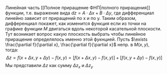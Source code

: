 Линейная часть [[Полное приращение ФНП|полного приращения]] функции, т.е. выражение вида $dz = A\cdot\Delta x + B \cdot  \Delta y$, где дифференциал линейно зависит от приращений по x и по y.
Таким образом, дифференциал покажет, как изменится функция если из точки на графике функции $M$ двигаться вдоль некоторой касательной плоскости. Тут возникает вопрос какую плоскость выбрать чтобы линейное приращение определялось именно этой фукнцией.
Пусть $\exists \frac{\partial f}{\partial x}, \frac{\partial f}{\partial x}$ непр. в $M(x,y)$, тогда: $$\Delta z = f(x+\Delta x, y + \Delta y) - f(x,y) = [f(x+\Delta x, y) - f(x,y)] + [f(x, y + \Delta y) - f(x,y)]$$
Мы представили $\Delta z$ как сумму $\Delta z_x$ и $\Delta z_y$